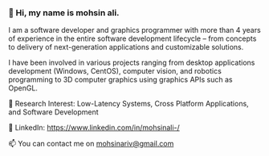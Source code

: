 ### 👋 Hi, my name is mohsin ali.

I am a software developer and graphics programmer with more than 4 years of experience in the entire software development lifecycle – from concepts to delivery of next-generation applications and customizable solutions.

I have been involved in various projects ranging from desktop applications development (Windows, CentOS), computer vision, and robotics programming to 3D computer   graphics using graphics APIs such as OpenGL. 

🌱 Research Interest: Low-Latency Systems, Cross Platform Applications, and Software Development

💬 LinkedIn: https://www.linkedin.com/in/mohsinali-/

📫 You can contact me on mohsinariv@gmail.com

<!--
**mohsinarf/mohsinarf** is a ✨ _special_ ✨ repository because its `README.md` (this file) appears on your GitHub profile.

Here are some ideas to get you started:

- 🔭 I’m currently working on ...
- 🌱 I’m currently learning ...
- 👯 I’m looking to collaborate on ...
- 🤔 I’m looking for help with ...
- 💬 Ask me about ...
- 📫 How to reach me: ...
- 😄 Pronouns: ...
- ⚡ Fun fact: ...
-->
